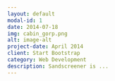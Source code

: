 ```yaml
---
layout: default
modal-id: 1
date: 2014-07-18
img: cabin_gorp.png
alt: image-alt
project-date: April 2014
client: Start Bootstrap
category: Web Development
description: Sandscreener is ... 
---
```

